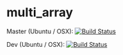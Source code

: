 # multi_array

Master (Ubuntu / OSX):
[![Build Status](https://travis-ci.org/DerThorsten/multi_array.svg?branch=master)](https://travis-ci.org/DerThorsten/multi_array)


Dev (Ubuntu / OSX):
[![Build Status](https://travis-ci.org/DerThorsten/multi_array.svg?branch=dev)](https://travis-ci.org/DerThorsten/multi_array)